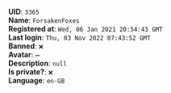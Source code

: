 **UID**: `3365`  
**Name**: `ForsakenFoxes`  
**Registered at**: `Wed, 06 Jan 2021 20:54:43 GMT`  
**Last login**: `Thu, 03 Nov 2022 07:43:52 GMT`  
**Banned**: `❌`  
**Avatar**: `➖`  
**Description**: ```null```  
**Is private?**: `❌`  
**Language**: `en-GB`